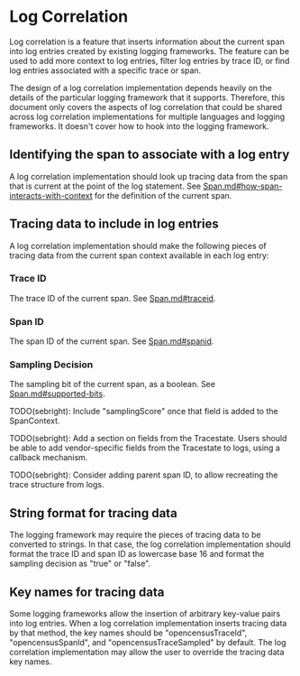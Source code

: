 # Log Correlation

Log correlation is a feature that inserts information about the current span into log entries
created by existing logging frameworks.  The feature can be used to add more context to log entries,
filter log entries by trace ID, or find log entries associated with a specific trace or span.

The design of a log correlation implementation depends heavily on the details of the particular
logging framework that it supports.  Therefore, this document only covers the aspects of log
correlation that could be shared across log correlation implementations for multiple languages and
logging frameworks.  It doesn't cover how to hook into the logging framework.

## Identifying the span to associate with a log entry

A log correlation implementation should look up tracing data from the span that is current at the
point of the log statement.  See
[Span.md#how-span-interacts-with-context](Span.md#how-span-interacts-with-context) for the
definition of the current span.

## Tracing data to include in log entries

A log correlation implementation should make the following pieces of tracing data from the current
span context available in each log entry:

### Trace ID

The trace ID of the current span.  See [Span.md#traceid](Span.md#traceid).

### Span ID

The span ID of the current span.  See [Span.md#spanid](Span.md#spanid).

### Sampling Decision

The sampling bit of the current span, as a boolean.  See
[Span.md#supported-bits](Span.md#supported-bits).

TODO(sebright): Include "samplingScore" once that field is added to the SpanContext.

TODO(sebright): Add a section on fields from the Tracestate. Users should be able to add
vendor-specific fields from the Tracestate to logs, using a callback mechanism.

TODO(sebright): Consider adding parent span ID, to allow recreating the trace structure from logs.

## String format for tracing data

The logging framework may require the pieces of tracing data to be converted to strings.  In that
case, the log correlation implementation should format the trace ID and span ID as lowercase base 16
and format the sampling decision as "true" or "false".

## Key names for tracing data

Some logging frameworks allow the insertion of arbitrary key-value pairs into log entries.  When
a log correlation implementation inserts tracing data by that method, the key names should be
"opencensusTraceId", "opencensusSpanId", and "opencensusTraceSampled" by default.  The log
correlation implementation may allow the user to override the tracing data key names.
